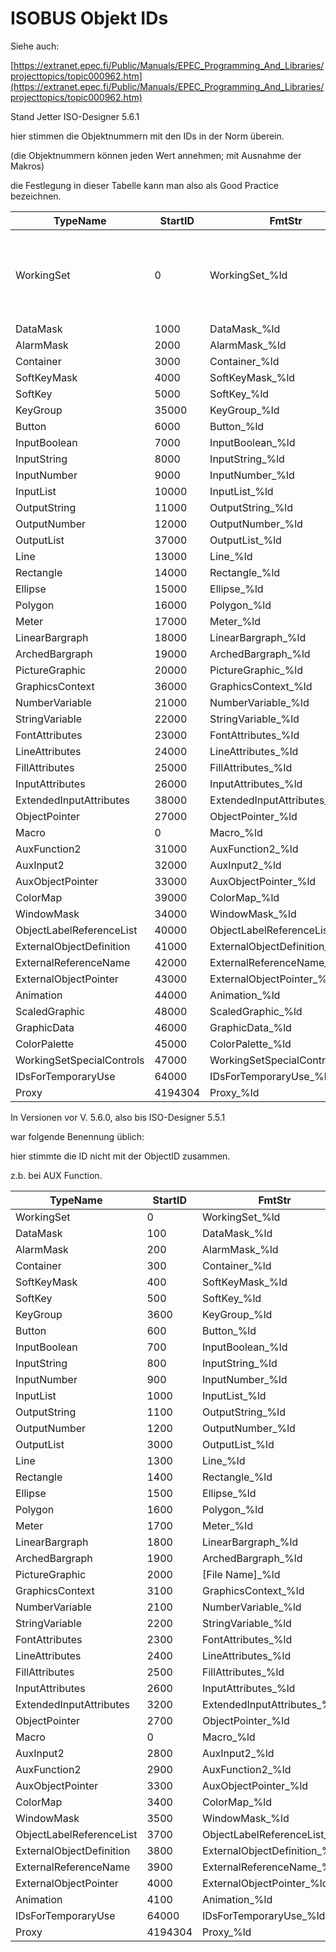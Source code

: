 # ISOBUS Objekt IDs

Siehe auch:

[https://extranet.epec.fi/Public/Manuals/EPEC_Programming_And_Libraries/projecttopics/topic000962.htm](https://extranet.epec.fi/Public/Manuals/EPEC_Programming_And_Libraries/projecttopics/topic000962.htm)

Stand Jetter ISO-Designer 5.6.1

hier stimmen die Objektnummern mit den IDs in der Norm überein. 

(die Objektnummern können jeden Wert annehmen; mit Ausnahme der Makros)

die Festlegung in dieser Tabelle kann man also als Good Practice bezeichnen.

| TypeName | StartID | FmtStr | ID | Link |
| --- | --- | --- | --- | --- |
| WorkingSet | 0 | WorkingSet\_%ld | 0 | [ID-00---Working-set---ISO-11783-6---B.1](ID-00---Working-set---ISO-11783-6---B.1) |
| DataMask | 1000 | DataMask\_%ld | 1 | [I](I) |
| AlarmMask | 2000 | AlarmMask\_%ld | 2 | [I](I) |
| Container | 3000 | Container\_%ld | 3 | [I](I) |
| SoftKeyMask | 4000 | SoftKeyMask\_%ld | 4 | [I](I) |
| SoftKey | 5000 | SoftKey\_%ld | 5 | [I](I) |
| KeyGroup | 35000 | KeyGroup\_%ld | 35 | [I](I) |
| Button | 6000 | Button\_%ld | 6 | [I](I) |
| InputBoolean | 7000 | InputBoolean\_%ld | 7 | [I](I) |
| InputString | 8000 | InputString\_%ld | 8 | [I](I) |
| InputNumber | 9000 | InputNumber\_%ld | 9 | [I](I) |
| InputList | 10000 | InputList\_%ld | 10 | [I](I) |
| OutputString | 11000 | OutputString\_%ld | 11 | [I](I) |
| OutputNumber | 12000 | OutputNumber\_%ld | 12 | [I](I) |
| OutputList | 37000 | OutputList\_%ld | 37 | [I](I) |
| Line | 13000 | Line\_%ld | 13 | [I](I) |
| Rectangle | 14000 | Rectangle\_%ld | 14 | [I](I) |
| Ellipse | 15000 | Ellipse\_%ld | 15 | [I](I) |
| Polygon | 16000 | Polygon\_%ld | 16 | [I](I) |
| Meter | 17000 | Meter\_%ld | 17 | [I](I) |
| LinearBargraph | 18000 | LinearBargraph\_%ld | 18 | [I](I) |
| ArchedBargraph | 19000 | ArchedBargraph\_%ld | 19 | [I](I) |
| PictureGraphic | 20000 | PictureGraphic\_%ld | 20 | [I](I) |
| GraphicsContext | 36000 | GraphicsContext\_%ld | 36 | [I](I) |
| NumberVariable | 21000 | NumberVariable\_%ld | 21 | [I](I) |
| StringVariable | 22000 | StringVariable\_%ld | 22 | [I](I) |
| FontAttributes | 23000 | FontAttributes\_%ld | 23 | [I](I) |
| LineAttributes | 24000 | LineAttributes\_%ld | 24 | [I](I) |
| FillAttributes | 25000 | FillAttributes\_%ld | 25 | [I](I) |
| InputAttributes | 26000 | InputAttributes\_%ld | 26 | [I](I) |
| ExtendedInputAttributes | 38000 | ExtendedInputAttributes\_%ld | 38 | [I](I) |
| ObjectPointer | 27000 | ObjectPointer\_%ld | 27 | [I](I) |
| Macro | 0 | Macro\_%ld | 0 | [I](I) |
| AuxFunction2 | 31000 | AuxFunction2\_%ld | 31 | [I](I) |
| AuxInput2 | 32000 | AuxInput2\_%ld | 32 | [I](I) |
| AuxObjectPointer | 33000 | AuxObjectPointer\_%ld | 33 | [I](I) |
| ColorMap | 39000 | ColorMap\_%ld | 39 | [I](I) |
| WindowMask | 34000 | WindowMask\_%ld | 34 | [I](I) |
| ObjectLabelReferenceList | 40000 | ObjectLabelReferenceList\_%ld | 40 | [I](I) |
| ExternalObjectDefinition | 41000 | ExternalObjectDefinition\_%ld | 41 | [I](I) |
| ExternalReferenceName | 42000 | ExternalReferenceName\_%ld | 42 | [I](I) |
| ExternalObjectPointer | 43000 | ExternalObjectPointer\_%ld | 43 | [I](I) |
| Animation | 44000 | Animation\_%ld | 44 | [I](I) |
| ScaledGraphic | 48000 | ScaledGraphic\_%ld | 48 | [I](I) |
| GraphicData | 46000 | GraphicData\_%ld | 46 | [I](I) |
| ColorPalette | 45000 | ColorPalette\_%ld | 45 | [I](I) |
| WorkingSetSpecialControls | 47000 | WorkingSetSpecialControls\_%ld | 47 | [I](I) |
| IDsForTemporaryUse | 64000 | IDsForTemporaryUse\_%ld | 64 | [I](I) |
| Proxy | 4194304 | Proxy\_%ld |   | [I](I) |

In Versionen vor V. 5.6.0, also bis ISO-Designer 5.5.1

war folgende Benennung üblich:

hier stimmte die ID nicht mit der ObjectID zusammen. 

z.b. bei AUX Function. 

| TypeName | StartID | FmtStr |
| --- | --- | --- |
| WorkingSet | 0 | WorkingSet\_%ld |
| DataMask | 100 | DataMask\_%ld |
| AlarmMask | 200 | AlarmMask\_%ld |
| Container | 300 | Container\_%ld |
| SoftKeyMask | 400 | SoftKeyMask\_%ld |
| SoftKey | 500 | SoftKey\_%ld |
| KeyGroup | 3600 | KeyGroup\_%ld |
| Button | 600 | Button\_%ld |
| InputBoolean | 700 | InputBoolean\_%ld |
| InputString | 800 | InputString\_%ld |
| InputNumber | 900 | InputNumber\_%ld |
| InputList | 1000 | InputList\_%ld |
| OutputString | 1100 | OutputString\_%ld |
| OutputNumber | 1200 | OutputNumber\_%ld |
| OutputList | 3000 | OutputList\_%ld |
| Line | 1300 | Line\_%ld |
| Rectangle | 1400 | Rectangle\_%ld |
| Ellipse | 1500 | Ellipse\_%ld |
| Polygon | 1600 | Polygon\_%ld |
| Meter | 1700 | Meter\_%ld |
| LinearBargraph | 1800 | LinearBargraph\_%ld |
| ArchedBargraph | 1900 | ArchedBargraph\_%ld |
| PictureGraphic | 2000 | \[File Name\]\_%ld |
| GraphicsContext | 3100 | GraphicsContext\_%ld |
| NumberVariable | 2100 | NumberVariable\_%ld |
| StringVariable | 2200 | StringVariable\_%ld |
| FontAttributes | 2300 | FontAttributes\_%ld |
| LineAttributes | 2400 | LineAttributes\_%ld |
| FillAttributes | 2500 | FillAttributes\_%ld |
| InputAttributes | 2600 | InputAttributes\_%ld |
| ExtendedInputAttributes | 3200 | ExtendedInputAttributes\_%ld |
| ObjectPointer | 2700 | ObjectPointer\_%ld |
| Macro | 0 | Macro\_%ld |
| AuxInput2 | 2800 | AuxInput2\_%ld |
| AuxFunction2 | 2900 | AuxFunction2\_%ld |
| AuxObjectPointer | 3300 | AuxObjectPointer\_%ld |
| ColorMap | 3400 | ColorMap\_%ld |
| WindowMask | 3500 | WindowMask\_%ld |
| ObjectLabelReferenceList | 3700 | ObjectLabelReferenceList\_%ld |
| ExternalObjectDefinition | 3800 | ExternalObjectDefinition\_%ld |
| ExternalReferenceName | 3900 | ExternalReferenceName\_%ld |
| ExternalObjectPointer | 4000 | ExternalObjectPointer\_%ld |
| Animation | 4100 | Animation\_%ld |
| IDsForTemporaryUse | 64000 | IDsForTemporaryUse\_%ld |
| Proxy | 4194304 | Proxy\_%ld |
